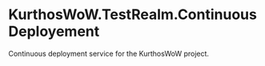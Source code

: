 # KurthosWoW.TestRealm.ContinuousDeployement
Continuous deployment service for the KurthosWoW project.
